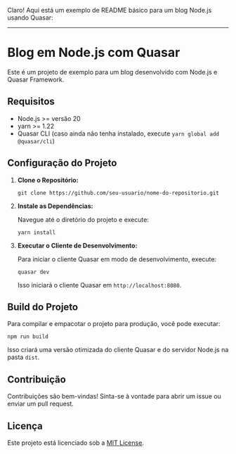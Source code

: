 Claro! Aqui está um exemplo de README básico para um blog Node.js usando Quasar:

---

# Blog em Node.js com Quasar

Este é um projeto de exemplo para um blog desenvolvido com Node.js e Quasar Framework.

## Requisitos

- Node.js >= versão 20
- yarn >= 1.22
- Quasar CLI (caso ainda não tenha instalado, execute `yarn global add @quasar/cli`)

## Configuração do Projeto

1. **Clone o Repositório:**

   ```
   git clone https://github.com/seu-usuario/nome-do-repositorio.git
   ```

2. **Instale as Dependências:**

   Navegue até o diretório do projeto e execute:

   ```
   yarn install
   ```

5. **Executar o Cliente de Desenvolvimento:**

   Para iniciar o cliente Quasar em modo de desenvolvimento, execute:

   ```
   quasar dev
   ```

   Isso iniciará o cliente Quasar em `http://localhost:8080`.

## Build do Projeto

Para compilar e empacotar o projeto para produção, você pode executar:

```
npm run build
```

Isso criará uma versão otimizada do cliente Quasar e do servidor Node.js na pasta `dist`.

## Contribuição

Contribuições são bem-vindas! Sinta-se à vontade para abrir um issue ou enviar um pull request.

## Licença

Este projeto está licenciado sob a [MIT License](LICENSE).
